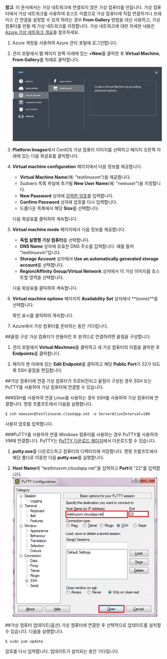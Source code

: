 
**참고**: 이 문서에서는 가상 네트워크에 연결되지 않은 가상 컴퓨터를 만듭니다. 가상 컴퓨터에서 가상 네트워크를 사용하여 호스트 이름으로 가상 컴퓨터에 직접 연결하거나 프레미스 간 연결을 설정할 수 있게 하려는 경우 **From Gallery** 방법을 대신 사용하고, 가상 컴퓨터를 만들 때 가상 네트워크를 지정합니다. 가상 네트워크에 대한 자세한 내용은 [Azure 가상 네트워크 개요](http://go.microsoft.com/fwlink/p/?LinkID=294063)를 참조하세요.

1. Azure 계정을 사용하여 Azure 관리 포털에 로그인합니다.
2. 관리 포털에서 웹 페이지 왼쪽 아래에 있는 **+New**를 클릭한 후 **Virtual Machine**, **From Gallery**를 차례로 클릭합니다.

	![새 가상 컴퓨터 만들기][Image1]

3. **Platform Images**에서 CentOS 가상 컴퓨터 이미지를 선택하고 페이지 오른쪽 아래에 있는 다음 화살표를 클릭합니다.
	
4. **Virtual machine configuration** 페이지에서 다음 정보를 제공합니다.
	- **Virtual Machine Name**(예: "testlinuxvm")을 제공합니다.
	- Sudoers 목록 파일에 추가될 **New User Name**(예: "newuser")을 지정합니다.
	- **New Password** 상자에 [강력한 암호](http://msdn.microsoft.com/library/ms161962.aspx)를 입력합니다.
	- **Confirm Password** 상자에 암호를 다시 입력합니다.
	- 드롭다운 목록에서 해당 **Size**를 선택합니다.

	다음 화살표를 클릭하여 계속합니다.
	
5. **Virtual machine mode** 페이지에서 다음 정보를 제공합니다.
	- **독립 실행형 가상 컴퓨터**를 선택합니다.
	- **DNS Name** 상자에 유효한 DNS 주소를 입력합니다. 예를 들어 "testlinuxvm"입니다.
	- **Storage Account** 상자에서 **Use an automatically generated storage account**를 선택합니다.
	- **Region/Affinity Group/Virtual Network** 상자에서 이 가상 이미지를 호스트할 영역을 선택합니다.

	다음 화살표를 클릭하여 계속합니다.

6. **Virtual machine options** 페이지의 **Availability Set** 상자에서 **(none)**을 선택합니다.

	확인 표시를 클릭하여 계속합니다.
	
7. Azure에서 가상 컴퓨터를 준비하는 동안 기다립니다.

##끝점 구성
가상 컴퓨터가 만들어진 후 원격으로 연결하려면 끝점을 구성합니다.

1. 관리 포털에서 **Virtual Machines**를 클릭하고 새 가상 컴퓨터의 이름을 클릭한 후 **Endpoints**를 클릭합니다.

2. 페이지 맨 아래에 있는 **Edit Endpoint**를 클릭하고 해당 **Public Port**가 22가 되도록 SSH 끝점을 편집합니다.

##가상 컴퓨터에 연결
가상 컴퓨터가 프로비전되고 끝점이 구성된 경우 SSH 또는 PuTTY를 사용하여 가상 컴퓨터에 연결할 수 있습니다.

###SSH를 사용하여 연결
Linux를 사용하는 경우 SSH를 사용하여 가상 컴퓨터에 연결합니다. 명령 프롬프트에서 다음을 실행합니다.

	$ ssh newuser@testlinuxvm.cloudapp.net -o ServerAliveInterval=180

사용자 암호를 입력합니다.

###PuTTY를 사용하여 연결
Windows 컴퓨터를 사용하는 경우 PuTTY를 사용하여 VM에 연결합니다. PuTTY는 [PuTTY 다운로드 페이지][PuTTYDownLoad]에서 다운로드할 수 있습니다.

1. **putty.exe**를 다운로드하고 컴퓨터의 디렉터리에 저장합니다. 명령 프롬프트에서 해당 폴더로 이동한 다음 **putty.exe**를 실행합니다.

2. **Host Name**에 "testlinuxvm.cloudapp.net"을 입력하고 **Port**에 "22"를 입력합니다.![PuTTY 화면][Image6]

##가상 컴퓨터 업데이트(옵션)
가상 컴퓨터에 연결한 후 선택적으로 업데이트를 설치할 수 있습니다. 다음을 실행합니다.

	$ sudo yum update

암호를 다시 입력합니다. 업데이트가 설치되는 동안 기다립니다.


[PuTTYDownload]: http://www.puttyssh.org/download.html

[Image1]: ./media/create-and-configure-centos-vm-in-portal/CreateVM.png

[Image6]: ./media/create-and-configure-centos-vm-in-portal/putty.png

<!---HONumber=August15_HO6-->